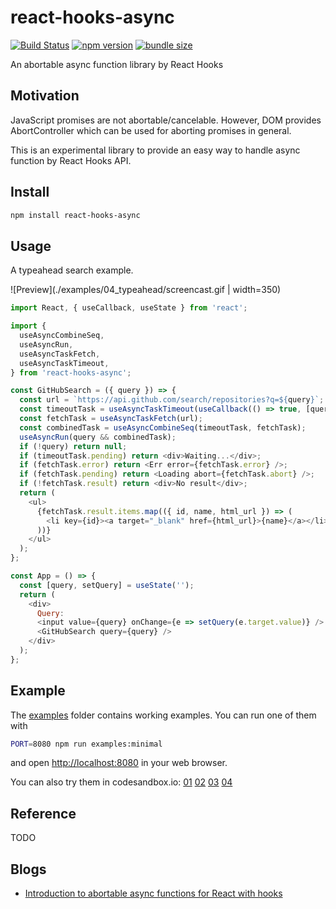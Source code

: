 react-hooks-async
=================

[![Build Status](https://travis-ci.com/dai-shi/react-hooks-async.svg?branch=master)](https://travis-ci.com/dai-shi/react-hooks-async)
[![npm version](https://badge.fury.io/js/react-hooks-async.svg)](https://badge.fury.io/js/react-hooks-async)
[![bundle size](https://badgen.net/bundlephobia/minzip/react-hooks-async)](https://bundlephobia.com/result?p=react-hooks-async)

An abortable async function library by React Hooks

Motivation
----------

JavaScript promises are not abortable/cancelable.
However, DOM provides AbortController which can be
used for aborting promises in general.

This is an experimental library to provide an easy
way to handle async function by React Hooks API.

Install
-------

```bash
npm install react-hooks-async
```

Usage
-----

A typeahead search example.

![Preview](./examples/04_typeahead/screencast.gif | width=350)

```javascript
import React, { useCallback, useState } from 'react';

import {
  useAsyncCombineSeq,
  useAsyncRun,
  useAsyncTaskFetch,
  useAsyncTaskTimeout,
} from 'react-hooks-async';

const GitHubSearch = ({ query }) => {
  const url = `https://api.github.com/search/repositories?q=${query}`;
  const timeoutTask = useAsyncTaskTimeout(useCallback(() => true, [query]), 500);
  const fetchTask = useAsyncTaskFetch(url);
  const combinedTask = useAsyncCombineSeq(timeoutTask, fetchTask);
  useAsyncRun(query && combinedTask);
  if (!query) return null;
  if (timeoutTask.pending) return <div>Waiting...</div>;
  if (fetchTask.error) return <Err error={fetchTask.error} />;
  if (fetchTask.pending) return <Loading abort={fetchTask.abort} />;
  if (!fetchTask.result) return <div>No result</div>;
  return (
    <ul>
      {fetchTask.result.items.map(({ id, name, html_url }) => (
        <li key={id}><a target="_blank" href={html_url}>{name}</a></li>
      ))}
    </ul>
  );
};

const App = () => {
  const [query, setQuery] = useState('');
  return (
    <div>
      Query:
      <input value={query} onChange={e => setQuery(e.target.value)} />
      <GitHubSearch query={query} />
    </div>
  );
};
```

Example
-------

The [examples](examples) folder contains working examples.
You can run one of them with

```bash
PORT=8080 npm run examples:minimal
```

and open <http://localhost:8080> in your web browser.

You can also try them in codesandbox.io:
[01](https://codesandbox.io/s/github/dai-shi/react-hooks-async/tree/master/examples/01_minimal)
[02](https://codesandbox.io/s/github/dai-shi/react-hooks-async/tree/master/examples/02_typescript)
[03](https://codesandbox.io/s/github/dai-shi/react-hooks-async/tree/master/examples/03_startbutton)
[04](https://codesandbox.io/s/github/dai-shi/react-hooks-async/tree/master/examples/04_typeahead)

Reference
---------

TODO

Blogs
-----

- [Introduction to abortable async functions for React with hooks](https://medium.com/@dai_shi/introduction-to-abortable-async-functions-for-react-with-hooks-768bc72c0a2b)
